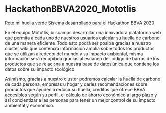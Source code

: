 # HackathonBBVA2020_Mototlis
Reto mi huella verde
Sistema desarrollado para el Hackathon BBVA 2020

En el equipo Mototlis, buscamos desarrollar una innovadora plataforma web que permita a cada uno de nuestros usuarios calcular su huella de carbono de una manera eficiente. Todo esto podrá ser posible gracias a nuestro cluster wiki que contendrá información amplia sobre todos los productos que se utilizan alrededor del mundo y su impacto ambiental, misma información será recopilada gracias al escaneo del código de barras de los productos que se relaciona a nuestra base de datos única que contiene los datos sobre su impacto ecológico. 

Asimismo, gracias a nuestro cluster podremos calcular la huella de carbono de cada persona, empresas u hogar y darles recomendaciones sobre productos que ayuden a reducir su huella, créditos que ofrece BBVA accesibles según su perfil, el cálculo de ahorro económico a largo plazo y así concientizar a las personas para tener un mejor control de su impacto ambiental y económico.
